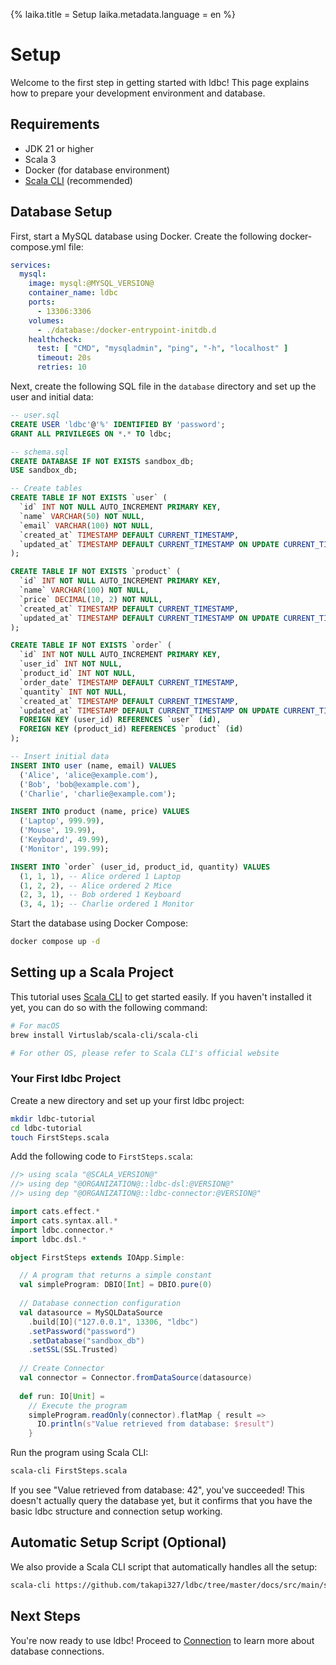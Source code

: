 {%
  laika.title = Setup
  laika.metadata.language = en
%}

# Setup

Welcome to the first step in getting started with ldbc! This page explains how to prepare your development environment and database.

## Requirements

- JDK 21 or higher
- Scala 3
- Docker (for database environment)
- [Scala CLI](https://scala-cli.virtuslab.org/) (recommended)

## Database Setup

First, start a MySQL database using Docker. Create the following docker-compose.yml file:

```yaml
services:
  mysql:
    image: mysql:@MYSQL_VERSION@
    container_name: ldbc
    ports:
      - 13306:3306
    volumes:
      - ./database:/docker-entrypoint-initdb.d
    healthcheck:
      test: [ "CMD", "mysqladmin", "ping", "-h", "localhost" ]
      timeout: 20s
      retries: 10
```

Next, create the following SQL file in the `database` directory and set up the user and initial data:

```sql
-- user.sql
CREATE USER 'ldbc'@'%' IDENTIFIED BY 'password';
GRANT ALL PRIVILEGES ON *.* TO ldbc;
```

```sql
-- schema.sql
CREATE DATABASE IF NOT EXISTS sandbox_db;
USE sandbox_db;

-- Create tables
CREATE TABLE IF NOT EXISTS `user` (
  `id` INT NOT NULL AUTO_INCREMENT PRIMARY KEY,
  `name` VARCHAR(50) NOT NULL,
  `email` VARCHAR(100) NOT NULL,
  `created_at` TIMESTAMP DEFAULT CURRENT_TIMESTAMP,
  `updated_at` TIMESTAMP DEFAULT CURRENT_TIMESTAMP ON UPDATE CURRENT_TIMESTAMP
);

CREATE TABLE IF NOT EXISTS `product` (
  `id` INT NOT NULL AUTO_INCREMENT PRIMARY KEY,
  `name` VARCHAR(100) NOT NULL,
  `price` DECIMAL(10, 2) NOT NULL,
  `created_at` TIMESTAMP DEFAULT CURRENT_TIMESTAMP,
  `updated_at` TIMESTAMP DEFAULT CURRENT_TIMESTAMP ON UPDATE CURRENT_TIMESTAMP
);

CREATE TABLE IF NOT EXISTS `order` (
  `id` INT NOT NULL AUTO_INCREMENT PRIMARY KEY,
  `user_id` INT NOT NULL,
  `product_id` INT NOT NULL,
  `order_date` TIMESTAMP DEFAULT CURRENT_TIMESTAMP,
  `quantity` INT NOT NULL,
  `created_at` TIMESTAMP DEFAULT CURRENT_TIMESTAMP,
  `updated_at` TIMESTAMP DEFAULT CURRENT_TIMESTAMP ON UPDATE CURRENT_TIMESTAMP,
  FOREIGN KEY (user_id) REFERENCES `user` (id),
  FOREIGN KEY (product_id) REFERENCES `product` (id)
);

-- Insert initial data
INSERT INTO user (name, email) VALUES
  ('Alice', 'alice@example.com'),
  ('Bob', 'bob@example.com'),
  ('Charlie', 'charlie@example.com');

INSERT INTO product (name, price) VALUES
  ('Laptop', 999.99),
  ('Mouse', 19.99),
  ('Keyboard', 49.99),
  ('Monitor', 199.99);

INSERT INTO `order` (user_id, product_id, quantity) VALUES
  (1, 1, 1), -- Alice ordered 1 Laptop
  (1, 2, 2), -- Alice ordered 2 Mice
  (2, 3, 1), -- Bob ordered 1 Keyboard
  (3, 4, 1); -- Charlie ordered 1 Monitor
```

Start the database using Docker Compose:

```bash
docker compose up -d
```

## Setting up a Scala Project

This tutorial uses [Scala CLI](https://scala-cli.virtuslab.org/) to get started easily. If you haven't installed it yet, you can do so with the following command:

```bash
# For macOS
brew install Virtuslab/scala-cli/scala-cli

# For other OS, please refer to Scala CLI's official website
```

### Your First ldbc Project

Create a new directory and set up your first ldbc project:

```bash
mkdir ldbc-tutorial
cd ldbc-tutorial
touch FirstSteps.scala
```

Add the following code to `FirstSteps.scala`:

```scala
//> using scala "@SCALA_VERSION@"
//> using dep "@ORGANIZATION@::ldbc-dsl:@VERSION@"
//> using dep "@ORGANIZATION@::ldbc-connector:@VERSION@"

import cats.effect.*
import cats.syntax.all.*
import ldbc.connector.*
import ldbc.dsl.*

object FirstSteps extends IOApp.Simple:

  // A program that returns a simple constant
  val simpleProgram: DBIO[Int] = DBIO.pure(0)
  
  // Database connection configuration
  val datasource = MySQLDataSource
    .build[IO]("127.0.0.1", 13306, "ldbc")
    .setPassword("password")
    .setDatabase("sandbox_db")
    .setSSL(SSL.Trusted)
  
  // Create Connector
  val connector = Connector.fromDataSource(datasource)
  
  def run: IO[Unit] =
    // Execute the program
    simpleProgram.readOnly(connector).flatMap { result =>
      IO.println(s"Value retrieved from database: $result")
    }
```

Run the program using Scala CLI:

```bash
scala-cli FirstSteps.scala
```

If you see "Value retrieved from database: 42", you've succeeded! This doesn't actually query the database yet, but it confirms that you have the basic ldbc structure and connection setup working.

## Automatic Setup Script (Optional)

We also provide a Scala CLI script that automatically handles all the setup:

```bash
scala-cli https://github.com/takapi327/ldbc/tree/master/docs/src/main/scala/00-Setup.scala --dependency io.github.takapi327::ldbc-dsl:@VERSION@ --dependency io.github.takapi327::ldbc-connector:@VERSION@
```

## Next Steps

You're now ready to use ldbc! Proceed to [Connection](/en/tutorial/Connection.md) to learn more about database connections.
